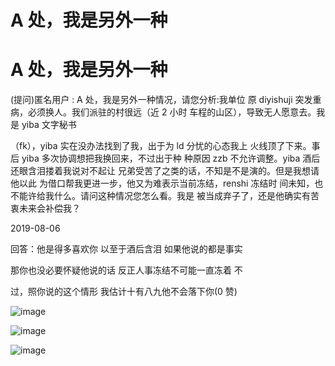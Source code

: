 # A 处，我是另外一种

# A 处，我是另外一种

(提问)匿名用户 : A 处，我是另外一种情况，请您分析:我单位 原 diyishuji 突发重病，必须换人。我们派驻的村很远（近 2 小时 车程的山区），导致无人愿意去。我是 yiba 文字秘书

（fk），yiba 实在没办法找到了我，出于为 ld 分忧的心态我上 火线顶了下来。事后 yiba 多次协调想把我换回来，不过出于种 种原因 zzb 不允许调整。yiba 酒后还眼含泪搂着我说对不起让 兄弟受苦了之类的话，不知是不是演的。但是我想请他以此 为借口帮我更进一步，他又为难表示当前冻结，renshi 冻结时 间未知，也不能许给我什么。请问这种情况您怎么看。我是 被当成弃子了，还是他确实有苦衷未来会补偿我？

2019-08-06

回答：他是得多喜欢你 以至于酒后含泪 如果他说的都是事实

那你也没必要怀疑他说的话 反正人事冻结不可能一直冻着 不

过，照你说的这个情形 我估计十有八九他不会落下你(0 赞)

![image](img/Image_046.png)

![image](img/Image_047.png)

![image](img/Image_048.png)